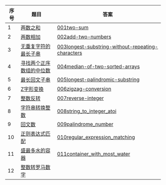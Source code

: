| 序号 | 题目                                                         | 答案                                                         |
| ---- | ------------------------------------------------------------ | ------------------------------------------------------------ |
| 1    | [两数之和](https://leetcode-cn.com/problems/two-sum/)        | [001two-sum](https://github.com/101haizailache/leetcode/blob/master/two_sum.py) |
| 2    | [两数相加](https://leetcode-cn.com/problems/add-two-numbers/) | [002add-two-numbers](https://github.com/101haizailache/leetcode/blob/master/add_two_numbers.py) |
| 3    | [无重复字符的最长子串](https://leetcode-cn.com/problems/longest-substring-without-repeating-characters/) | [003longest-substring-without-repeating-characters](https://github.com/101haizailache/leetcode/blob/master/longest_substring_without_repeating_characters.py) |
| 4    | [寻找两个正序数组的中位数](https://leetcode-cn.com/problems/median-of-two-sorted-arrays/) | [004median-of-two-sorted-arrays](https://github.com/101haizailache/leetcode/blob/master/median_of_two_sorted_arrays.py) |
| 5    | [最长回文子串](https://leetcode-cn.com/problems/longest-palindromic-substring/) | [005longest-palindromic-substring](https://github.com/101haizailache/leetcode/blob/master/longest_palindromic_substring.py) |
| 6    | [Z字形变换](https://leetcode-cn.com/problems/zigzag-conversion/) | [006zigzag-conversion](https://github.com/101haizailache/leetcode/blob/master/zigzag_conversion.py) |
| 7    | [整数反转](https://leetcode-cn.com/problems/reverse-integer/) | [007reverse-integer](https://github.com/101haizailache/leetcode/blob/master/zigzag_conversion.py) |
| 8    | [字符串转换整数](https://leetcode-cn.com/problems/string-to-integer-atoi/) | [008string_to_integer_atoi](https://github.com/101haizailache/leetcode/blob/master/string_to_integer_atoi.py) |
| 9    | [回文数](https://leetcode-cn.com/problems/palindrome-number/) | [009palindrome_number](https://github.com/101haizailache/leetcode/blob/master/palindrome_number.py) |
| 10   | [正则表达式匹配](https://leetcode-cn.com/problems/regular-expression-matching/) | [010regular_expression_matching](https://github.com/101haizailache/leetcode/blob/master/regular_expression_matching.py) |
| 11   | [盛最多水的容器](https://leetcode-cn.com/problems/container-with-most-water/) | [011container_with_most_water](https://github.com/101haizailache/leetcode/blob/master/container_with_most_water.py) |
| 12   | [整数转罗马数字](https://leetcode-cn.com/problems/integer-to-roman/) |                                                              |

